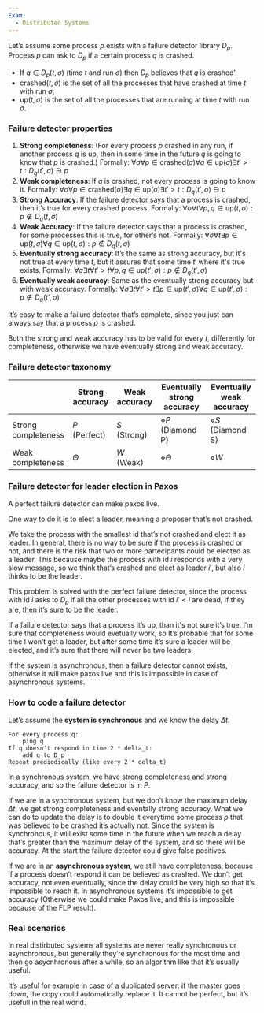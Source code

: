 ```yaml
---
Exam:
  - Distributed Systems
---
```

Let’s assume some process $p$ exists with a failure detector library $D_p$. Process $p$ can ask to $D_p$ if a certain process $q$ is crashed.

- If $q \in D_p(t, \sigma)$ (time $t$ and run $\sigma$) then $D_p$ believes that $q$ is crashed’
- $\text{crashed}(t, \sigma)$ is the set of all the processes that have crashed at time $t$ with run $\sigma$;
- $\text{up}(t, \sigma)$ is the set of all the processes that are running at time $t$ with run $\sigma$.

### Failure detector properties

1. **Strong completeness**: (For every process $p$ crashed in any run, if another process $q$ is up, then in some time in the future $q$ is going to know that $p$ is crashed.)
Formally: $\forall \sigma \forall p \in \text{crashed}(\sigma) \forall q \in \text{up}(\sigma) \exists t' > t : D_q(t', \sigma) \ni p$
2. **Weak completeness**: If $q$ is crashed, not every process is going to know it.
Formally: $\forall \sigma \forall p \in \text{crashed}(\sigma) \exists q \in \text{up}(\sigma) \exists t' > t :D_q(t', \sigma) \ni p$
3. **Strong Accuracy**: If the failure detector says that a process is crashed, then it’s true for every crashed process.
Formally: $\forall \sigma \forall t \forall p, q \in \text{up}(t, \sigma):p \notin D_q(t,\sigma)$
4. **Weak Accuracy**: If the failure detector says that a process is crashed, for some processes this is true, for other’s not.
Formally: $\forall \sigma \forall t \exists p \in \text{up}(t, \sigma) \forall q \in \text{up}(t, \sigma): p \notin D_q(t,\sigma)$
5. **Eventually strong accuracy**: It’s the same as strong accuracy, but it's not true at every time $t$, but it assures that some time $t'$ where it's true exists.
Formally: $\forall \sigma \exists t \forall t' > t \forall p, q \in \text{up}(t', \sigma):p \notin D_q(t',\sigma)$
6. **Eventually weak accuracy**: Same as the eventually strong accuracy but with weak accuracy.
Formally: $\forall \sigma \exists t \forall t' > t \exists p \in \text{up}(t', \sigma) \forall q \in \text{up}(t', \sigma): p \notin D_q(t',\sigma)$

It’s easy to make a failure detector that’s complete, since you just can always say that a process $p$ is crashed. 

Both the strong and weak accuracy has to be valid for every $t$, differently for completeness, otherwise we have eventually strong and weak accuracy.

### Failure detector taxonomy

|  | Strong accuracy | Weak accuracy | Eventually strong accuracy | Eventually weak accuracy |
| --- | --- | --- | --- | --- |
| Strong completeness | $P$ (Perfect) | $S$ (Strong) | $\diamond P$ (Diamond P) | $\diamond S$ (Diamond S) |
| Weak completeness | $\Theta$ | $W$ (Weak) | $\diamond \Theta$ | $\diamond W$ |

### Failure detector for leader election in Paxos

A perfect failure detector can make paxos live.

One way to do it is to elect a leader, meaning a proposer that’s not crashed.

We take the process with the smallest id that’s not crashed and elect it as leader. In general, there is no way to be sure if the process is crashed or not, and there is the risk that two or more partecipants could be elected as a leader. This because maybe the process with id $i$ responds with a very slow message, so we think that’s crashed and elect as leader $i'$, but also $i$ thinks to be the leader.

This problem is solved with the perfect failure detector, since the process with id $i$ asks to $D_p$ if all the other processes with id $i'<i$ are dead, if they are, then it’s sure to be the leader.

If a failure detector says that a process it’s up, than it's not sure it’s true. I’m sure that completeness would evetually work, so It’s probable that for some time I won’t get a leader, but after some time it’s sure a leader will be elected, and it’s sure that there will never be two leaders.

If the system is asynchronous, then a failure detector cannot exists, otherwise it will make paxos live and this is impossible in case of asynchronous systems.

### How to code a failure detector

Let’s assume the **system is synchronous** and we know the delay $\Delta t$.

```
For every process q:
	ping q
If q doesn't respond in time 2 * delta_t:
	add q to D_p
Repeat prediodically (like every 2 * delta_t)
```

In a synchronous system, we have strong completeness and strong accuracy, and so the failure detector is in $P$.

If we are in a synchronous system, but we don’t know the maximum delay $\Delta t$, we get strong completeness and eventally strong accuracy.
What we can do to update the delay is to double it everytime some process $p$ that was believed to be crashed it’s actually not. Since the system is synchronous, it will exist some time in the future when we reach a delay that’s greater than the maximum delay of the system, and so there will be accuracy. At the start the failure detector could give false positives.

If we are in an **asynchronous system**, we still have completeness, because if a process doesn’t respond it can be believed as crashed.
We don’t get accuracy, not even eventually, since the delay could be very high so that it’s impossible to reach it. In asynchronous systems it’s impossible to get accuracy (Otherwise we could make Paxos live, and this is impossible because of the FLP result).

### Real scenarios

In real distirbuted systems all systems are never really synchronous or asynchronous, but generally they’re synchronous for the most time and then go asycnhronous after a while, so an algorithm like that it’s usually useful.

It’s useful for example in case of a duplicated server: if the master goes down, the copy could automatically replace it. It cannot be perfect, but it’s usefull in the real world.